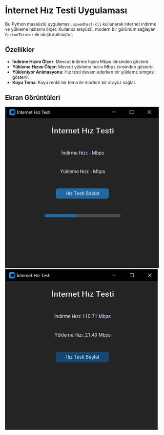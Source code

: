 # İnternet Hız Testi Uygulaması

Bu Python masaüstü uygulaması, `speedtest-cli` kullanarak internet indirme ve yükleme hızlarını ölçer. Kullanıcı arayüzü, modern bir görünüm sağlayan `CustomTkinter` ile oluşturulmuştur.

## Özellikler
- **İndirme Hızını Ölçer**: Mevcut indirme hızını Mbps cinsinden gösterir.
- **Yükleme Hızını Ölçer**: Mevcut yükleme hızını Mbps cinsinden gösterir.
- **Yükleniyor Animasyonu**: Hız testi devam ederken bir yükleme simgesi gösterir.
- **Koyu Tema**: Koyu renkli bir tema ile modern bir arayüz sağlar.


## Ekran Görüntüleri
![Ekran Görüntüsü1](ss1.png)
![Ekran Görüntüsü2](ss2.png)
